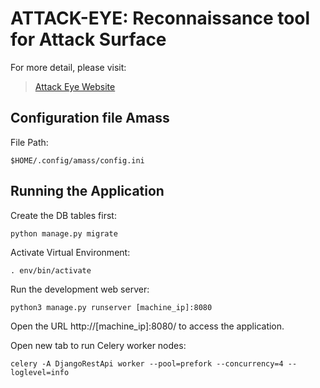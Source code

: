 # ATTACK-EYE: Reconnaissance tool for Attack Surface 

For more detail, please visit:
> [Attack Eye Website](http://attack-eye.neduet.edu.pk:6700/)

## Configuration file Amass

File Path:
```
$HOME/.config/amass/config.ini
```

## Running the Application

Create the DB tables first:
```
python manage.py migrate
```
Activate Virtual Environment:
```
. env/bin/activate
```
Run the development web server:
```
python3 manage.py runserver [machine_ip]:8080
```
Open the URL http://[machine_ip]:8080/ to access the application.

Open new tab to run Celery worker nodes:

```
celery -A DjangoRestApi worker --pool=prefork --concurrency=4 --loglevel=info
```

